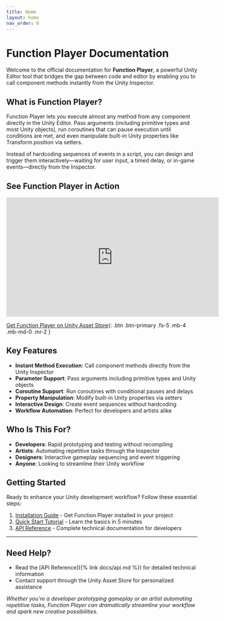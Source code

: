 ```yaml
---
title: Home
layout: home
nav_order: 0
---
```


# Function Player Documentation

Welcome to the official documentation for **Function Player**, a powerful Unity Editor tool that bridges the gap between code and editor by enabling you to call component methods instantly from the Unity Inspector.

## What is Function Player?

Function Player lets you execute almost any method from any component directly in the Unity Editor. Pass arguments (including primitive types and most Unity objects), run coroutines that can pause execution until conditions are met, and even manipulate built-in Unity properties like Transform.position via setters.

Instead of hardcoding sequences of events in a script, you can design and trigger them interactively—waiting for user input, a timed delay, or in-game events—directly from the Inspector.

## See Function Player in Action

<iframe width="560" height="315" src="https://www.youtube.com/embed/M9oXSxy-nHE" title="Function Player Showcase" frameborder="0" allow="accelerometer; autoplay; clipboard-write; encrypted-media; gyroscope; picture-in-picture; web-share" allowfullscreen></iframe>

[Get Function Player on Unity Asset Store](https://assetstore.unity.com/packages/tools/utilities/function-player-329120){: .btn .btn-primary .fs-5 .mb-4 .mb-md-0 .mr-2 }

## Key Features

- **Instant Method Execution**: Call component methods directly from the Unity Inspector
- **Parameter Support**: Pass arguments including primitive types and Unity objects
- **Coroutine Support**: Run coroutines with conditional pauses and delays
- **Property Manipulation**: Modify built-in Unity properties via setters
- **Interactive Design**: Create event sequences without hardcoding
- **Workflow Automation**: Perfect for developers and artists alike

## Who Is This For?

- **Developers**: Rapid prototyping and testing without recompiling
- **Artists**: Automating repetitive tasks through the Inspector
- **Designers**: Interactive gameplay sequencing and event triggering
- **Anyone**: Looking to streamline their Unity workflow

## Getting Started

Ready to enhance your Unity development workflow? Follow these essential steps:

1. [Installation Guide](docs/installation.md) - Get Function Player installed in your project
2. [Quick Start Tutorial](docs/quick-start.md) - Learn the basics in 5 minutes
3. [API Reference](docs/api.md) - Complete technical documentation for developers

---

## Need Help?

- Read the [API Reference]({% link docs/api.md %}) for detailed technical information
- Contact support through the Unity Asset Store for personalized assistance

*Whether you're a developer prototyping gameplay or an artist automating repetitive tasks, Function Player can dramatically streamline your workflow and spark new creative possibilities.*
